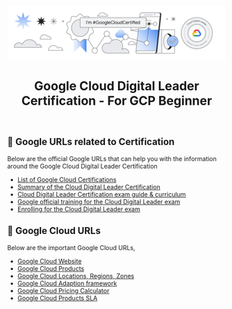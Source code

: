 <div align="center">
  <img src="assets/images/wallpaper.jpg" alt="badge"/>
  <h1>Google Cloud Digital Leader Certification - For GCP Beginner</h1>
  

</div>

<br />

<!-- Google URLS -->
## :star2: Google URLs related to Certification

Below are the official Google URLs that can help you with the information around the Google Cloud Digital Leader Certification

 - [List of Google Cloud Certifications](https://cloud.google.com/certification)
 - [Summary of the Cloud Digital Leader Certification](https://cloud.google.com/certification/cloud-digital-leader)
 - [Cloud Digital Leader Certification exam guide & curriculum](https://cloud.google.com/certification/guides/cloud-digital-leader)
 - [Google official training for the Cloud Digital Leader exam](https://www.cloudskillsboost.google/paths/9)
 - [Enrolling for the Cloud Digital Leader exam](https://www.webassessor.com/googlecloud)
 
## :gem: Google Cloud URLs

Below are the important Google Cloud URLs,

 - [Google Cloud Website](https://cloud.google.com/)
 - [Google Cloud Products](https://cloud.google.com/products/)
 - [Google Cloud Locations, Regions, Zones](https://cloud.google.com/about/locations)
 - [Google Cloud Adaption framework](https://cloud.google.com/adoption-framework)
 - [Google Cloud Pricing Calculator](https://cloud.google.com/products/calculator)
 - [Google Cloud Products SLA](https://cloud.google.com/terms/sla)
